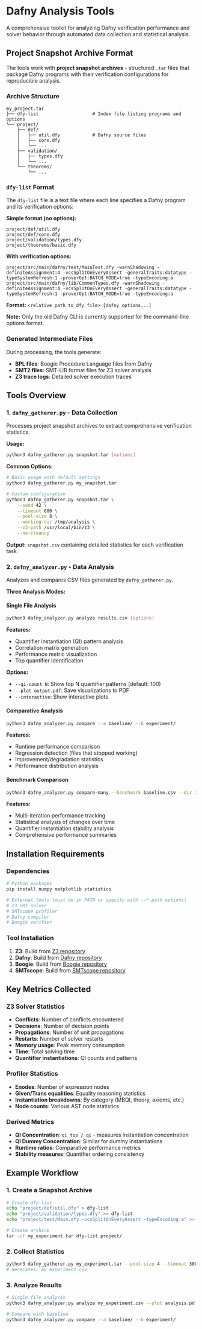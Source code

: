 # Dafny Analysis Tools

A comprehensive toolkit for analyzing Dafny verification performance and solver behavior through automated data collection and statistical analysis.

## Project Snapshot Archive Format

The tools work with **project snapshot archives** - structured `.tar` files that package Dafny programs with their verification configurations for reproducible analysis.

### Archive Structure

```
my_project.tar
├── dfy-list                    # Index file listing programs and options
└── project/
    ├── def/
    │   ├── util.dfy            # Dafny source files
    │   ├── core.dfy
    │   └── ...
    ├── validation/
    │   ├── types.dfy
    │   └── ...
    └── theorems/
        └── ...
```

### `dfy-list` Format

The `dfy-list` file is a text file where each line specifies a Dafny program and its verification options:

**Simple format (no options):**
```
project/def/util.dfy
project/def/core.dfy
project/validation/types.dfy
project/theorems/basic.dfy
```

**With verification options:**
```
project/src/main/dafny/test/MainTest.dfy -warnShadowing -definiteAssignment:4 -vcsSplitOnEveryAssert -generalTraits:datatype -typeSystemRefresh:1 -proverOpt:BATCH_MODE=true -typeEncoding:a
project/src/main/dafny/lib/CommonTypes.dfy -warnShadowing -definiteAssignment:4 -vcsSplitOnEveryAssert -generalTraits:datatype -typeSystemRefresh:1 -proverOpt:BATCH_MODE=true -typeEncoding:a
```

**Format:** `<relative_path_to_dfy_file> [dafny_options...]`

**Note:** Only the old Dafny CLI is currently supported for the command-line options format.

### Generated Intermediate Files

During processing, the tools generate:

- **BPL files**: Boogie Procedure Language files from Dafny
- **SMT2 files**: SMT-LIB format files for Z3 solver analysis
- **Z3 trace logs**: Detailed solver execution traces

## Tools Overview

### 1. `dafny_gatherer.py` - Data Collection

Processes project snapshot archives to extract comprehensive verification statistics.

**Usage:**
```bash
python3 dafny_gatherer.py snapshot.tar [options]
```

**Common Options:**
```bash
# Basic usage with default settings
python3 dafny_gatherer.py my_snapshot.tar

# Custom configuration
python3 dafny_gatherer.py snapshot.tar \
    --seed 42 \
    --timeout 600 \
    --pool-size 8 \
    --working-dir /tmp/analysis \
    --z3-path /usr/local/bin/z3 \
    --no-cleanup
```

**Output:** `snapshot.csv` containing detailed statistics for each verification task.

### 2. `dafny_analyzer.py` - Data Analysis

Analyzes and compares CSV files generated by `dafny_gatherer.py`.

**Three Analysis Modes:**

#### Single File Analysis
```bash
python3 dafny_analyzer.py analyze results.csv [options]
```

**Features:**
- Quantifier instantiation (QI) pattern analysis
- Correlation matrix generation
- Performance metric visualization
- Top quantifier identification

**Options:**
- `--qi-count N`: Show top N quantifier patterns (default: 100)
- `--plot output.pdf`: Save visualizations to PDF
- `--interactive`: Show interactive plots

#### Comparative Analysis
```bash
python3 dafny_analyzer.py compare --a baseline/ --b experiment/
```

**Features:**
- Runtime performance comparison
- Regression detection (files that stopped working)
- Improvement/degradation statistics
- Performance distribution analysis

#### Benchmark Comparison
```bash
python3 dafny_analyzer.py compare-many --benchmark baseline.csv --dir iterations/
```

**Features:**
- Multi-iteration performance tracking
- Statistical analysis of changes over time
- Quantifier instantiation stability analysis
- Comprehensive performance summaries

## Installation Requirements

### Dependencies

```bash
# Python packages
pip install numpy matplotlib statistics

# External tools (must be in PATH or specify with --*-path options)
# Z3 SMT solver
# SMTscope profiler
# Dafny compiler
# Boogie verifier
```

### Tool Installation

1. **Z3**: Build from [Z3 repository](https://github.com/Z3Prover/z3)
2. **Dafny**: Build from [Dafny repository](https://github.com/dafny-lang/dafny)
3. **Boogie**: Build from [Boogie repository](https://github.com/boogie-org/boogie)
4. **SMTscope**: Build from [SMTscope repository](https://github.com/microsoft/SMTscope)

## Key Metrics Collected

### Z3 Solver Statistics
- **Conflicts**: Number of conflicts encountered
- **Decisions**: Number of decision points
- **Propagations**: Number of unit propagations
- **Restarts**: Number of solver restarts
- **Memory usage**: Peak memory consumption
- **Time**: Total solving time
- **Quantifier instantiations**: QI counts and patterns

### Profiler Statistics
- **Enodes**: Number of expression nodes
- **Given/Trans equalities**: Equality reasoning statistics
- **Instantiation breakdowns**: By category (MBQI, theory, axioms, etc.)
- **Node counts**: Various AST node statistics

### Derived Metrics
- **QI Concentration**: `qi_top / qi` - measures instantiation concentration
- **QI Dummy Concentration**: Similar for dummy instantiations
- **Runtime ratios**: Comparative performance metrics
- **Stability measures**: Quantifier ordering consistency

## Example Workflow

### 1. Create a Snapshot Archive
```bash
# Create dfy-list
echo "project/def/util.dfy" > dfy-list
echo "project/validation/types.dfy" >> dfy-list
echo "project/test/Main.dfy -vcsSplitOnEveryAssert -typeEncoding:a" >> dfy-list

# Create archive
tar -cf my_experiment.tar dfy-list project/
```

### 2. Collect Statistics
```bash
python3 dafny_gatherer.py my_experiment.tar --pool-size 4 --timeout 300
# Generates: my_experiment.csv
```

### 3. Analyze Results
```bash
# Single file analysis
python3 dafny_analyzer.py analyze my_experiment.csv --plot analysis.pdf

# Compare with baseline
python3 dafny_analyzer.py compare --a baseline/ --b experiment/
```